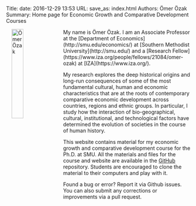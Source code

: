 Title:
date: 2016-12-29 13:53
URL: 
save_as: index.html
Authors: Ömer Özak
Summary: Home page for Economic Growth and Comparative Development Courses

<!--
|  | |
| --|:--|
| {% img /images/Ozak.jpg 300 200 Me %} | My name is Ömer Özak, I'm an assistant professor at SMU interested in .   |
-->
<!--
<table style="text-align:top;">
	<tr>
		<td >
			
		</td>
		<td align="top">
			My name is Ömer Özak, I'm an assistant professor at SMU interested in . 
		</td>
	</tr>
</table>
-->

<!--{% img /images/Ozak.jpg 300 200 Me %}-->


 <div > <img src="/images/Ozak.jpg" width="25%" Alt="Ömer Özak" style="float:left; padding-left:15px; padding-right:15px; padding-top:0; padding-bottom:15px" /> 	My name is Ömer Özak. I am an Associate Professor at the [Department of Economics](http://smu.edu/economics/) at [Southern Methodist University](http://smu.edu/) and a [Research Fellow](https://www.iza.org/people/fellows/21084/omer-ozak) at [IZA](https://www.iza.org/).

My research explores the deep historical origins and long-run consequences of some of the most fundamental cultural, human and economic characteristics that are at the roots of contemporary comparative economic development across countries, regions and ethnic groups. In particular, I study how the interaction of bio-geographical, cultural, institutional, and technological factors have determined the evolution of societies in the course of human history. 
 
This website contains material for my economic growth and comparative development course for the Ph.D. at SMU. All the materials and files for the course and website are available in the [<i class="fa fa-github fa-1x"></i>GitHub](http://github.com/econgrowth.gthub.io) repository. Students are encouraged to clone the material to their computers and play with it. 
 
Found a bug or error? Report it via Github issues. You can also submit any corrections or improvements via a pull request. 

